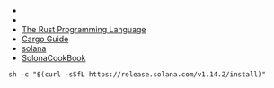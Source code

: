 - 
- 
- [The Rust Programming Language](https://web.mit.edu/rust-lang_v1.25/arch/amd64_ubuntu1404/share/doc/rust/html/book/first-edition/README.html)
- [Cargo Guide](https://doc.rust-lang.org/cargo/guide/)
- [solana](https://github.com/solana-labs/solana)
- [SolonaCookBook](https://solanacookbook.com/getting-started/installation.html#install-web3-js)
   

`sh -c "$(curl -sSfL https://release.solana.com/v1.14.2/install)" `
